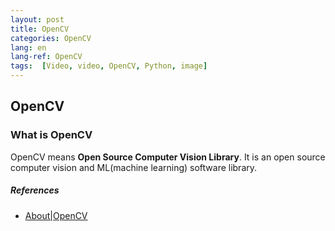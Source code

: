 ```yaml
---
layout: post
title: OpenCV
categories: OpenCV
lang: en
lang-ref: OpenCV
tags:  [Video, video, OpenCV, Python, image]
---
```


## OpenCV
### What is OpenCV
OpenCV means **Open Source Computer Vision Library**. It is an open source computer vision and ML(machine learning) software library.

##### References
- [About|OpenCV](https://opencv.org/about/)